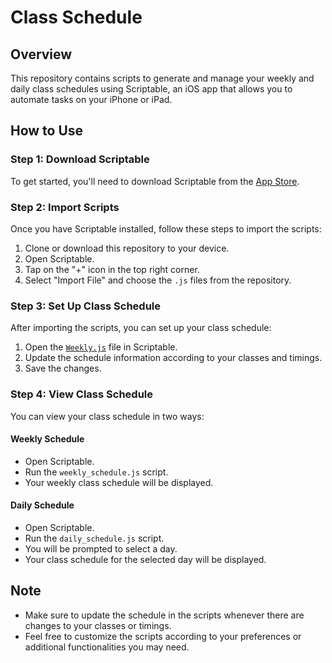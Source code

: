 # Class Schedule

## Overview

This repository contains scripts to generate and manage your weekly and daily class schedules using Scriptable, an iOS app that allows you to automate tasks on your iPhone or iPad.

## How to Use

### Step 1: Download Scriptable

To get started, you'll need to download Scriptable from the [App Store](https://apps.apple.com/tw/app/scriptable/id1405459188?l=en-GB).

### Step 2: Import Scripts

Once you have Scriptable installed, follow these steps to import the scripts:

1. Clone or download this repository to your device.
2. Open Scriptable.
3. Tap on the "+" icon in the top right corner.
4. Select "Import File" and choose the `.js` files from the repository.

### Step 3: Set Up Class Schedule

After importing the scripts, you can set up your class schedule:

1. Open the [`Weekly.js`](https://github.com/Galile-Vincent/ClassSchedule/blob/main/Weekly.js) file in Scriptable.
2. Update the schedule information according to your classes and timings.
3. Save the changes.

### Step 4: View Class Schedule

You can view your class schedule in two ways:

#### Weekly Schedule

- Open Scriptable.
- Run the `weekly_schedule.js` script.
- Your weekly class schedule will be displayed.

#### Daily Schedule

- Open Scriptable.
- Run the `daily_schedule.js` script.
- You will be prompted to select a day.
- Your class schedule for the selected day will be displayed.

## Note

- Make sure to update the schedule in the scripts whenever there are changes to your classes or timings.
- Feel free to customize the scripts according to your preferences or additional functionalities you may need.
